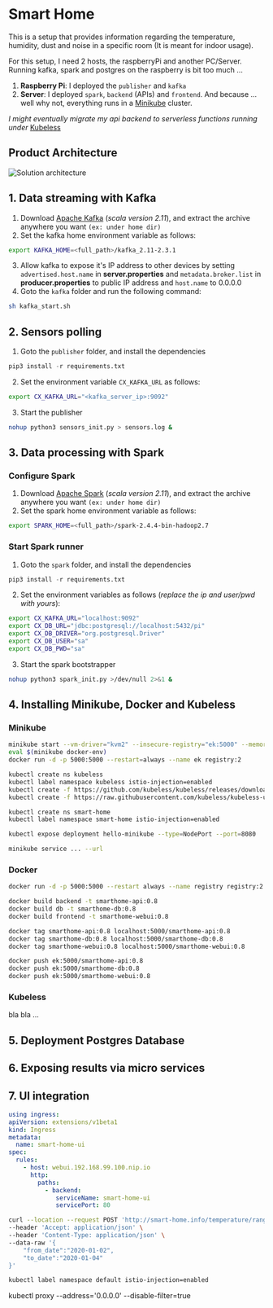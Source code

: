 # Smart Home

This is a setup that provides information regarding the temperature, humidity, dust and noise in a specific room (It is meant for indoor usage).

For this setup, I need 2 hosts, the raspberryPi and another PC/Server. Running kafka, spark and postgres on the raspberry is bit too much ...

1. **Raspberry Pi**: I deployed the `publisher` and `kafka`
2. **Server**: I deployed `spark`, `backend` (APIs) and `frontend`. And because ... well why not, everything runs in a [Minikube](https://github.com/kubernetes/minikube) cluster.

*I might eventually migrate my api backend to serverless functions running under* [Kubeless](http://kubeless.io/)

## Product Architecture

![Solution architecture](https://git.codextension.io/elie/smarthome/-/wikis/uploads/6ff551d9759422ea542a0c4099075971/Total_view.svg)

## 1. Data streaming with Kafka

1. Download [Apache Kafka](https://www.apache.org/dyn/closer.cgi?path=/kafka/2.4.0/kafka_2.11-2.4.0.tgz) (*scala version 2.11*), and extract the archive anywhere you want `(ex: under home dir)`
2. Set the kafka home environment variable as follows:

  ```bash
  export KAFKA_HOME=<full_path>/kafka_2.11-2.3.1
  ```

3. Allow kafka to expose it's IP address to other devices by setting `advertised.host.name` in **server.properties** and `metadata.broker.list` in **producer.properties** to public IP address and `host.name` to 0.0.0.0
4. Goto the `kafka` folder and run the following command:

  ```bash
  sh kafka_start.sh
  ```

## 2. Sensors polling

1. Goto the `publisher` folder, and install the dependencies

  ```python
  pip3 install -r requirements.txt
  ```

2. Set the environment variable `CX_KAFKA_URL` as follows:

  ```bash
  export CX_KAFKA_URL="<kafka_server_ip>:9092"
  ```

3. Start the publisher

  ```bash
  nohup python3 sensors_init.py > sensors.log &
  ```

## 3. Data processing with Spark

### Configure Spark

1. Download [Apache Spark](https://www.apache.org/dyn/closer.lua/spark/spark-2.4.4/spark-2.4.4-bin-hadoop2.7.tgz) (*scala version 2.11*), and extract the archive anywhere you want `(ex: under home dir)`
2. Set the spark home environment variable as follows:

  ```bash
  export SPARK_HOME=<full_path>/spark-2.4.4-bin-hadoop2.7
  ```

### Start Spark runner

1. Goto the `spark` folder, and install the dependencies

  ```python
  pip3 install -r requirements.txt
  ```

2. Set the environment variables as follows (*replace the ip and user/pwd with yours*):

  ```bash
  export CX_KAFKA_URL="localhost:9092"
  export CX_DB_URL="jdbc:postgresql://localhost:5432/pi"
  export CX_DB_DRIVER="org.postgresql.Driver"
  export CX_DB_USER="sa"
  export CX_DB_PWD="sa"
  ```

3. Start the spark bootstrapper

  ```bash
  nohup python3 spark_init.py >/dev/null 2>&1 &
  ```

## 4. Installing Minikube, Docker and Kubeless

### Minikube

```bash
minikube start --vm-driver="kvm2" --insecure-registry="ek:5000" --memory="4000mb"
eval $(minikube docker-env)
docker run -d -p 5000:5000 --restart=always --name ek registry:2

kubectl create ns kubeless
kubectl label namespace kubeless istio-injection=enabled
kubectl create -f https://github.com/kubeless/kubeless/releases/download/v1.0.5/kubeless-v1.0.5.yaml
kubectl create -f https://raw.githubusercontent.com/kubeless/kubeless-ui/master/k8s.yaml

kubectl create ns smart-home
kubectl label namespace smart-home istio-injection=enabled

kubectl expose deployment hello-minikube --type=NodePort --port=8080

minikube service ... --url
```

### Docker

```bash
docker run -d -p 5000:5000 --restart always --name registry registry:2

docker build backend -t smarthome-api:0.8
docker build db -t smarthome-db:0.8
docker build frontend -t smarthome-webui:0.8

docker tag smarthome-api:0.8 localhost:5000/smarthome-api:0.8
docker tag smarthome-db:0.8 localhost:5000/smarthome-db:0.8
docker tag smarthome-webui:0.8 localhost:5000/smarthome-webui:0.8

docker push ek:5000/smarthome-api:0.8
docker push ek:5000/smarthome-db:0.8
docker push ek:5000/smarthome-webui:0.8
```

### Kubeless

bla bla ...

## 5. Deployment Postgres Database

## 6. Exposing results via micro services

## 7. UI integration

```yml
using ingress:
apiVersion: extensions/v1beta1
kind: Ingress
metadata:
  name: smart-home-ui
spec:
  rules:
    - host: webui.192.168.99.100.nip.io
      http:
        paths:
          - backend:
             serviceName: smart-home-ui
             servicePort: 80
```

```bash
curl --location --request POST 'http://smart-home.info/temperature/range' \
--header 'Accept: application/json' \
--header 'Content-Type: application/json' \
--data-raw '{
    "from_date":"2020-01-02",
    "to_date":"2020-01-04"
}'
```

```bash
kubectl label namespace default istio-injection=enabled
```
kubectl proxy --address='0.0.0.0' --disable-filter=true